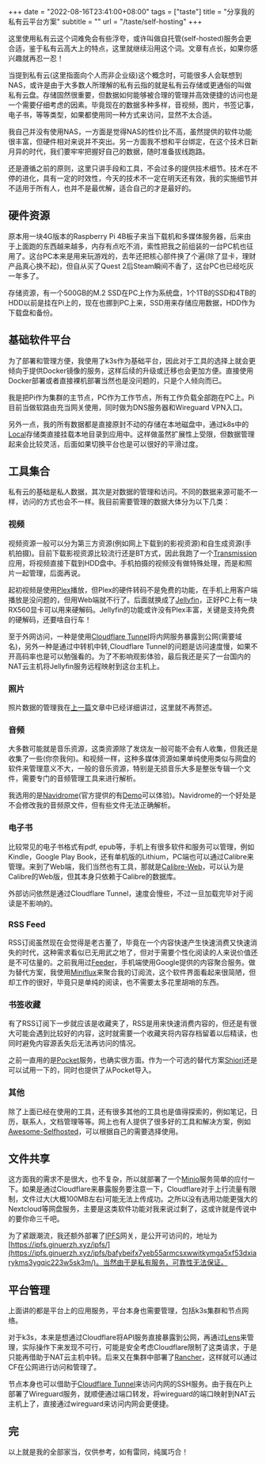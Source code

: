+++
date = "2022-08-16T23:41:00+08:00"
tags = ["taste"]
title = "分享我的私有云平台方案"
subtitle = ""
url = "/taste/self-hosting"
+++

这里使用私有云这个词难免会有些浮夸，或许叫做自托管(self-hosted)服务会更合适，鉴于私有云高大上的特点，这里就继续沿用这个词。文章有点长，如果你感兴趣就再忍一忍！

当提到私有云(这里指面向个人而非企业级)这个概念时，可能很多人会联想到NAS，或许是由于大多数人所理解的私有云指的就是私有云存储或更通俗的叫做私有云盘。存储固然很重要，但数据如何能够被合理的管理并高效便捷的访问也是一个需要仔细考虑的因素。毕竟现在的数据多种多样，音视频，图片，书签记事，电子书，等等类型，如果都使用同一种方式来访问，显然不太合适。

我自己并没有使用NAS，一方面是觉得NAS的性价比不高，虽然提供的软件功能很丰富，但硬件相对来说并不突出。另一方面我不想和平台绑定，在这个技术日新月异的时代，我们要牢牢把握好自己的数据，随时准备拔线跑路。

还是遵循之前的原则，这里只讲手段和工具，不会过多的提供技术细节。技术在不停的进化，具有一定的时效性，今天的技术不一定在明天还有效，我的实施细节并不适用于所有人，也并不是最优解，适合自己的才是最好的。

## 硬件资源

原本用一块4G版本的Raspberry Pi 4B板子来当下载机和多媒体服务器，后来由于上面跑的东西越来越多，内存有点吃不消，索性把我之前组装的一台PC机也征用了。这台PC本来是用来玩游戏的，去年还把核心部件换了个遍(除了显卡，理财产品真心换不起)，但自从买了Quest 2后Steam瞬间不香了，这台PC也已经吃灰一年多了。

存储资源，有一个500GB的M.2 SSD在PC上作为系统盘，1个1TB的SSD和4TB的HDD以前是挂在Pi上的，现在也挪到PC上来，SSD用来存储应用数据，HDD作为下载盘和备份。

## 基础软件平台

为了部署和管理方便，我使用了k3s作为基础平台，因此对于工具的选择上就会更倾向于提供Docker镜像的服务，这样后续的升级或迁移也会更加方便。直接使用Docker部署或者直接裸机部署当然也是没问题的，只是个人倾向而已。

我是把Pi作为集群的主节点，PC作为工作节点，所有工作负载全部跑在PC上。Pi目前当做软路由充当网关使用，同时做为DNS服务器和Wireguard VPN入口。

另外一点，我的所有数据都是直接原封不动的存储在本地磁盘中，通过k8s中的[Local](https://kubernetes.io/docs/concepts/storage/storage-classes/#local)存储类直接挂载本地目录到应用中。这样做虽然扩展性上受限，但数据管理起来会比较灵活，后面如果切换平台也是可以很好的平滑过度。

## 工具集合

私有云的基础是私人数据，其次是对数据的管理和访问。不同的数据来源可能不一样，访问的方式也会不一样。我目前需要管理的数据大体分为以下几类：

### 视频

视频资源一般可以分为第三方资源(例如网上下载到的影视资源)和自生成资源(手机拍摄)。目前下载影视资源比较流行还是BT方式，因此我跑了一个[Transmission](https://www.transmissionbt.com/)应用，将视频直接下载到HDD盘中。手机拍摄的视频没有做特殊处理，而是和照片一起管理，后面再说。

起初视频是使用[Plex](https://www.plex.tv/)播放，但Plex的硬件转码不是免费的功能，在手机上用客户端播放是没问题的，但用Web端就不行了。后面就换成了[Jellyfin](https://jellyfin.org/)，正好PC上有一块RX560显卡可以用来硬解码。Jellyfin的功能或许没有Plex丰富，关键是支持免费的硬解码，还要啥自行车！

至于外网访问，一种是使用[Cloudflare Tunnel](https://www.cloudflare.com/zh-cn/products/tunnel/)将内网服务暴露到公网(需要域名)，另外一种是通过中转机中转,Cloudflare Tunnel的问题是访问速度慢，如果不开高码率也是可以勉强看的。为了不影响观影体验，最后我还是买了一台国内的NAT云主机将Jellyfin服务远程映射到这台主机上。

### 照片

照片数据的管理我在[上一篇](/taste/photoprism/)文章中已经详细讲过，这里就不再赘述。

### 音频

大多数可能就是音乐资源，这类资源除了发烧友一般可能不会有人收集，但我还是收集了一些(你奈我何)。和视频一样，这种多媒体资源如果单纯使用类似与网盘的软件来管理意义不大，一般的音乐资源，特别是无损音乐大多是整张专辑一个文件，需要专门的音频管理工具来进行解析。

我选用的是[Navidrome](https://www.navidrome.org/)(官方提供的有[Demo](https://demo.navidrome.org/)可以体验)。Navidrome的一个好处是不会修改我的音频原文件，但有些文件无法正确解析。

### 电子书

比较常见的电子书格式有pdf, epub等，手机上有很多软件和服务可以管理，例如Kindle，Google Play Book，还有单机版的Lithium，PC端也可以通过Calibre来管理。来到了Web端，我们当然也有工具，那就是[Calibre-Web](https://github.com/janeczku/calibre-web)，可以认为是Calibre的Web版，但其本身只依赖于Calibre的数据库。

外部访问依然是通过Cloudflare Tunnel，速度会慢些，不过一旦加载完毕对于阅读是不影响的。

### RSS Feed

RSS订阅虽然现在会觉得是老古董了，毕竟在一个内容快速产生快速消费又快速消失的时代，这种需求看似已无用武之地了，但对于需要个性化阅读的人来说价值还是不可估量的。之前我用过[Feeder](https://feeder.co/reader)，手机端使用Google提供的内容聚合服务。做为替代方案，我使用[Miniflux](https://miniflux.app/)来聚合我的订阅流，这个软件界面看起来很简陋，但却工作的很好，毕竟只是单纯的阅读，也不需要太多花里胡哨的东西。

### 书签收藏

有了RSS订阅下一步就应该是收藏夹了，RSS是用来快速消费内容的，但还是有很大可能会遇到比较好的内容，这时就需要一个收藏夹将内容存档留着以后精读，也同时避免内容源丢失后无法再访问的情况。

之前一直用的是[Pocket](https://getpocket.com/)服务，也确实很方面。作为一个可选的替代方案[Shiori](https://github.com/go-shiori/shiori)还是可以试用一下的，同时也提供了从Pocket导入。

### 其他

除了上面已经在使用的工具，还有很多其他的工具也是值得探索的，例如笔记，日历，联系人，文档管理等等。网上也有人提供了很多好的工具和解决方案，例如[Awesome-Selfhosted](https://github.com/awesome-selfhosted/awesome-selfhosted)，可以根据自己的需要选择使用。

## 文件共享

这方面我的需求不是很大，也不复杂，所以就部署了一个[Minio](https://min.io/)服务简单的应付一下。如果是通过Cloudflare来暴露服务要注意一下，Cloudflare对于上行流量有限制，文件过大(大概100MB左右)可能无法上传成功。之所以没有选用功能更强大的Nextcloud等网盘服务，主要是这类软件功能对我来说过剩了，这或许就是传说中的要你命三千吧。

为了紧跟潮流，我还额外部署了[IPFS](https://ipfs.io/)网关，是公开可访问的，地址为[https://ipfs.ginuerzh.xyz/ipfs/](https://ipfs.ginuerzh.xyz/ipfs/bafybeifx7yeb55armcsxwwitkymga5xf53dxiarykms3ygqic223w5sk3m/)。当然由于是私有服务，可靠性无法保证。

## 平台管理

上面讲的都是平台上的应用服务，平台本身也需要管理，包括k3s集群和节点网络。

对于k3s，本来是想通过Cloudflare将API服务直接暴露到公网，再通过[Lens](https://k8slens.dev/)来管理，实际操作下来发现不可行，可能是安全考虑Cloudflare限制了这类请求，于是只能再借助于NAT云主机中转。后来又在集群中部署了[Rancher](https://rancher.com/)，这样就可以通过CF在公网进行访问和管理了。

节点本身也可以借助于[Cloudflare Tunnel](https://developers.cloudflare.com/cloudflare-one/tutorials/ssh/)来访问内网的SSH服务。由于我在Pi上部署了Wireguard服务，就顺便通过端口转发，将wireguard的端口映射到NAT云主机上了，直接通过wireguard来访问内网会更便捷。

## 完

以上就是我的全部家当，仅供参考，如有雷同，纯属巧合！